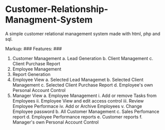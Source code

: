 # Customer-Relationship-Managment-System
A simple customer relational management system made with html, php and sql.

Markup: ### Features: ###
1. Customer Management
  a. Lead Generation
  b. Client Management
  c. Client Purchase Report
2. Employee Management
3. Report Generation
4. Employee View
  a. Selected Lead Managemet
  b. Selected Client Management
  c. Selected Client Purchase Report
  d. Employee's own Personal Account Control
5. Manager View
  a. Employee Management
    i. Add or remove Tasks from Employees
    ii. Employee View and edit access control
    iii. Review Employee Performace
    iv. Add or Archive Employees
    v. Change Employee password
  b. All Customer Management
  c. Sales Perfomance report
  d. Employee Performance reports
  e. Customer reports
  f. Manager's own Personal Account Control


